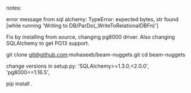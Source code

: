 notes:

error message from sql alchemy:
TypeError: expected bytes, str found [while running 'Writing to DB/ParDo(_WriteToRelationalDBFn)']

Fix by installing from source, changing pg8000 driver. Also changing SQLAlchemy to get PG13 support.


git clone git@github.com:mohaseeb/beam-nuggets.git
cd beam-nuggets

change versions in setup.py:
'SQLAlchemy>=1.3.0,<2.0.0',
'pg8000==1.16.5',


pip install .
